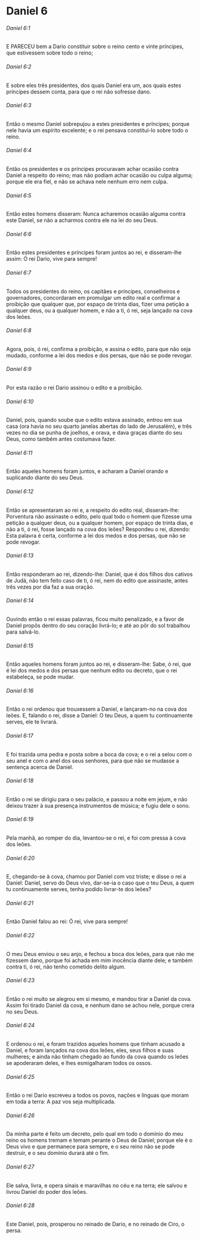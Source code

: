 # Daniel 6

###### Daniel 6:1

E PARECEU bem a Dario constituir sobre o reino cento e vinte príncipes, que estivessem sobre todo o reino;

###### Daniel 6:2

E sobre eles três presidentes, dos quais Daniel era um, aos quais estes príncipes dessem conta, para que o rei não sofresse dano.

###### Daniel 6:3

Então o mesmo Daniel sobrepujou a estes presidentes e príncipes; porque nele havia um espírito excelente; e o rei pensava constituí-lo sobre todo o reino.

###### Daniel 6:4

Então os presidentes e os príncipes procuravam achar ocasião contra Daniel a respeito do reino; mas não podiam achar ocasião ou culpa alguma; porque ele era fiel, e não se achava nele nenhum erro nem culpa.

###### Daniel 6:5

Então estes homens disseram: Nunca acharemos ocasião alguma contra este Daniel, se não a acharmos contra ele na lei do seu Deus.

###### Daniel 6:6

Então estes presidentes e príncipes foram juntos ao rei, e disseram-lhe assim: Ó rei Dario, vive para sempre!

###### Daniel 6:7

Todos os presidentes do reino, os capitães e príncipes, conselheiros e governadores, concordaram em promulgar um edito real e confirmar a proibição que qualquer que, por espaço de trinta dias, fizer uma petição a qualquer deus, ou a qualquer homem, e não a ti, ó rei, seja lançado na cova dos leões.

###### Daniel 6:8

Agora, pois, ó rei, confirma a proibição, e assina o edito, para que não seja mudado, conforme a lei dos medos e dos persas, que não se pode revogar.

###### Daniel 6:9

Por esta razão o rei Dario assinou o edito e a proibição.

###### Daniel 6:10

Daniel, pois, quando soube que o edito estava assinado, entrou em sua casa (ora havia no seu quarto janelas abertas do lado de Jerusalém), e três vezes no dia se punha de joelhos, e orava, e dava graças diante do seu Deus, como também antes costumava fazer.

###### Daniel 6:11

Então aqueles homens foram juntos, e acharam a Daniel orando e suplicando diante do seu Deus.

###### Daniel 6:12

Então se apresentaram ao rei e, a respeito do edito real, disseram-lhe: Porventura não assinaste o edito, pelo qual todo o homem que fizesse uma petição a qualquer deus, ou a qualquer homem, por espaço de trinta dias, e não a ti, ó rei, fosse lançado na cova dos leões? Respondeu o rei, dizendo: Esta palavra é certa, conforme a lei dos medos e dos persas, que não se pode revogar.

###### Daniel 6:13

Então responderam ao rei, dizendo-lhe: Daniel, que é dos filhos dos cativos de Judá, não tem feito caso de ti, ó rei, nem do edito que assinaste, antes três vezes por dia faz a sua oração.

###### Daniel 6:14

Ouvindo então o rei essas palavras, ficou muito penalizado, e a favor de Daniel propôs dentro do seu coração livrá-lo; e até ao pôr do sol trabalhou para salvá-lo.

###### Daniel 6:15

Então aqueles homens foram juntos ao rei, e disseram-lhe: Sabe, ó rei, que é lei dos medos e dos persas que nenhum edito ou decreto, que o rei estabeleça, se pode mudar.

###### Daniel 6:16

Então o rei ordenou que trouxessem a Daniel, e lançaram-no na cova dos leões. E, falando o rei, disse a Daniel: O teu Deus, a quem tu continuamente serves, ele te livrará.

###### Daniel 6:17

E foi trazida uma pedra e posta sobre a boca da cova; e o rei a selou com o seu anel e com o anel dos seus senhores, para que não se mudasse a sentença acerca de Daniel.

###### Daniel 6:18

Então o rei se dirigiu para o seu palácio, e passou a noite em jejum, e não deixou trazer à sua presença instrumentos de música; e fugiu dele o sono.

###### Daniel 6:19

Pela manhã, ao romper do dia, levantou-se o rei, e foi com pressa à cova dos leões.

###### Daniel 6:20

E, chegando-se à cova, chamou por Daniel com voz triste; e disse o rei a Daniel: Daniel, servo do Deus vivo, dar-se-ia o caso que o teu Deus, a quem tu continuamente serves, tenha podido livrar-te dos leões?

###### Daniel 6:21

Então Daniel falou ao rei: Ó rei, vive para sempre!

###### Daniel 6:22

O meu Deus enviou o seu anjo, e fechou a boca dos leões, para que não me fizessem dano, porque foi achada em mim inocência diante dele; e também contra ti, ó rei, não tenho cometido delito algum.

###### Daniel 6:23

Então o rei muito se alegrou em si mesmo, e mandou tirar a Daniel da cova. Assim foi tirado Daniel da cova, e nenhum dano se achou nele, porque crera no seu Deus.

###### Daniel 6:24

E ordenou o rei, e foram trazidos aqueles homens que tinham acusado a Daniel, e foram lançados na cova dos leões, eles, seus filhos e suas mulheres; e ainda não tinham chegado ao fundo da cova quando os leões se apoderaram deles, e lhes esmigalharam todos os ossos.

###### Daniel 6:25

Então o rei Dario escreveu a todos os povos, nações e línguas que moram em toda a terra: A paz vos seja multiplicada.

###### Daniel 6:26

Da minha parte é feito um decreto, pelo qual em todo o domínio do meu reino os homens tremam e temam perante o Deus de Daniel; porque ele é o Deus vivo e que permanece para sempre, e o seu reino não se pode destruir, e o seu domínio durará até o fim.

###### Daniel 6:27

Ele salva, livra, e opera sinais e maravilhas no céu e na terra; ele salvou e livrou Daniel do poder dos leões.

###### Daniel 6:28

Este Daniel, pois, prosperou no reinado de Dario, e no reinado de Ciro, o persa.

